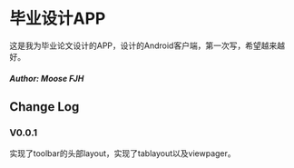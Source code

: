 # 毕业设计APP <br>
这是我为毕业论文设计的APP，设计的Android客户端，第一次写，希望越来越好。<br>
##### Author: Moose FJH<br>
## Change Log  
### V0.0.1
实现了toolbar的头部layout，实现了tablayout以及viewpager。


